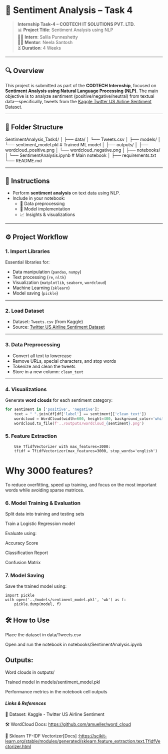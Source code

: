 # 💬 Sentiment Analysis – Task 4

> **Internship Task-4 – CODTECH IT SOLUTIONS PVT. LTD.**  
> 📊 **Project Title**: Sentiment Analysis using NLP  
> 👩‍💻 **Intern**: Salila Punneshetty  
> 🧑‍🏫 **Mentor**: Neela Santosh  
> ⏳ **Duration**: 4 Weeks  

---

## 🔍 Overview

This project is submitted as part of the **CODTECH Internship**, focused on **Sentiment Analysis using Natural Language Processing (NLP)**. The main objective is to analyze sentiment (positive/negative/neutral) from textual data—specifically, tweets from the [Kaggle Twitter US Airline Sentiment Dataset](https://www.kaggle.com/datasets/crowdflower/twitter-airline-sentiment).

---

## 📁 Folder Structure

SentimentAnalysis_Task4/
│
├── data/
│ └── Tweets.csv
│
├── models/
│ └── sentiment_model.pkl # Trained ML model
│
├── outputs/
│ ├── wordcloud_positive.png
│ └── wordcloud_negative.png
│
├── notebooks/
│ └── SentimentAnalysis.ipynb # Main notebook
│
├── requirements.txt
└── README.md


---

## 📌 Instructions

- Perform **sentiment analysis** on text data using NLP.
- Include in your notebook:
  - 📑 Data preprocessing
  - 🤖 Model implementation
  - 📈 Insights & visualizations

---

## ⚙️ Project Workflow

### 1. Import Libraries
Essential libraries for:
- Data manipulation (`pandas`, `numpy`)
- Text processing (`re`, `nltk`)
- Visualization (`matplotlib`, `seaborn`, `wordcloud`)
- Machine Learning (`sklearn`)
- Model saving (`pickle`)

---

### 2. Load Dataset
- Dataset: `Tweets.csv` (from Kaggle)
- Source: [Twitter US Airline Sentiment Dataset](https://www.kaggle.com/datasets/crowdflower/twitter-airline-sentiment)

---

### 3. Data Preprocessing
- Convert all text to lowercase
- Remove URLs, special characters, and stop words
- Tokenize and clean the tweets
- Store in a new column: `clean_text`

---

### 4. Visualizations
Generate **word clouds** for each sentiment category:

```python
for sentiment in ['positive', 'negative']:
    text = " ".join(df[df['label'] == sentiment]['clean_text'])
    wordcloud = WordCloud(width=600, height=400, background_color='white').generate(text)
    wordcloud.to_file(f'../outputs/wordcloud_{sentiment}.png')
```
### 5. Feature Extraction
```
    Use TfidfVectorizer with max_features=3000:
    tfidf = TfidfVectorizer(max_features=3000, stop_words='english')
```

# Why 3000 features?
To reduce overfitting, speed up training, and focus on the most important words while avoiding sparse matrices.

### 6. Model Training & Evaluation
Split data into training and testing sets

Train a Logistic Regression model

Evaluate using:

Accuracy Score

Classification Report

Confusion Matrix

### 7. Model Saving
Save the trained model using:
```
import pickle
with open('../models/sentiment_model.pkl', 'wb') as f:
    pickle.dump(model, f)
```
## 🛠 How to Use

Place the dataset in data/Tweets.csv

Open and run the notebook in notebooks/SentimentAnalysis.ipynb

## Outputs:

Word clouds in outputs/

Trained model in models/sentiment_model.pkl

Performance metrics in the notebook cell outputs

#### *Links & References*

📁 Dataset: Kaggle - Twitter US Airline Sentiment

🛠 WordCloud Docs: https://github.com/amueller/word_cloud

📖 Sklearn TF-IDF Vectorizer[Docs] :https://scikit-learn.org/stable/modules/generated/sklearn.feature_extraction.text.TfidfVectorizer.html


